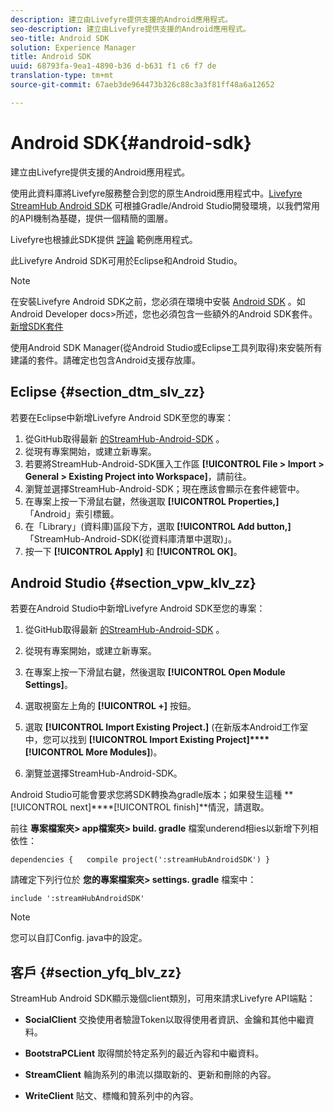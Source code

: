 ```yaml
---
description: 建立由Livefyre提供支援的Android應用程式。
seo-description: 建立由Livefyre提供支援的Android應用程式。
seo-title: Android SDK
solution: Experience Manager
title: Android SDK
uuid: 68793fa-9ea1-4890-b36 d-b631 f1 c6 f7 de
translation-type: tm+mt
source-git-commit: 67aeb3de964473b326c88c3a3f81ff48a6a12652

---
```



# Android SDK{#android-sdk}

建立由Livefyre提供支援的Android應用程式。

使用此資料庫將Livefyre服務整合到您的原生Android應用程式中。[Livefyre StreamHub Android SDK](https://github.com/Livefyre/StreamHub-Android-SDK) 可根據Gradle/Android Studio開發環境，以我們常用的API機制為基礎，提供一個精簡的圖層。

Livefyre也根據此SDK提供 [評論](https://github.com/Livefyre/StreamHub-iOS-Reviews-App) 範例應用程式。

此Livefyre Android SDK可用於Eclipse和Android Studio。

>[!NOTE]
>
>在安裝Livefyre Android SDK之前，您必須在環境中安裝 [Android SDK](https://developer.android.com/sdk/index.html) 。如Android Developer docs>所述，您也必須包含一些額外的Android SDK套件。
>[新增SDK套件](https://developer.android.com/sdk/installing/adding-packages.html)

使用Android SDK Manager(從Android Studio或Eclipse工具列取得)來安裝所有建議的套件。請確定也包含Android支援存放庫。

## Eclipse {#section_dtm_slv_zz}

若要在Eclipse中新增Livefyre Android SDK至您的專案：

1. 從GitHub取得最新 [的StreamHub-Android-SDK](https://github.com/Livefyre/StreamHub-Android-SDK) 。
1. 從現有專案開始，或建立新專案。
1. 若要將StreamHub-Android-SDK匯入工作區 **[!UICONTROL File > Import > General > Existing Project into Workspace]**，請前往。
1. 瀏覽並選擇StreamHub-Android-SDK；現在應該會顯示在套件總管中。
1. 在專案上按一下滑鼠右鍵，然後選取 **[!UICONTROL Properties,]** 「Android」索引標籤。
1. 在「Library」(資料庫)區段下方，選取 **[!UICONTROL Add button,]** 「StreamHub-Android-SDK(從資料庫清單中選取)」。
1. 按一下 **[!UICONTROL Apply]** 和 **[!UICONTROL OK]**。

## Android Studio {#section_vpw_klv_zz}

若要在Android Studio中新增Livefyre Android SDK至您的專案：

1. 從GitHub取得最新 [的StreamHub-Android-SDK](https://github.com/Livefyre/StreamHub-Android-SDK) 。
1. 從現有專案開始，或建立新專案。
1. 在專案上按一下滑鼠右鍵，然後選取 **[!UICONTROL Open Module Settings]**。
1. 選取視窗左上角的 **[!UICONTROL +]** 按鈕。
1. 選取 **[!UICONTROL Import Existing Project.]** (在新版本Android工作室中，您可以找到 **[!UICONTROL Import Existing Project]****[!UICONTROL More Modules]**)。

1. 瀏覽並選擇StreamHub-Android-SDK。

Android Studio可能會要求您將SDK轉換為gradle版本；如果發生這種 **[!UICONTROL next]****[!UICONTROL finish]**情況，請選取。

前往 **專案檔案夾> app檔案夾> build. gradle** 檔案underend相ies以新增下列相依性：

```
dependencies {   compile project(':streamHubAndroidSDK') } 
```

請確定下列行位於 **您的專案檔案夾> settings. gradle** 檔案中：

```
include ':streamHubAndroidSDK' 
```

>[!NOTE]
>
>您可以自訂Config. java中的設定。

## 客戶 {#section_yfq_blv_zz}

StreamHub Android SDK顯示幾個client類別，可用來請求Livefyre API端點：

* **SocialClient** 交換使用者驗證Token以取得使用者資訊、金鑰和其他中繼資料。

* **BootstraPCLient** 取得關於特定系列的最近內容和中繼資料。

* **StreamClient** 輪詢系列的串流以擷取新的、更新和刪除的內容。

* **WriteClient** 貼文、標幟和贊系列中的內容。

